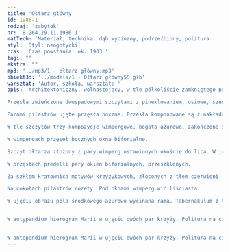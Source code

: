 ```yaml
---
title: 'Ołtarz główny'
id: 1986-1
rodzaj: 'zabytek'
nr: 'B.264.29.11.1986.1'
matTech: 'Materiał, technika: dąb wycinany, podrzeźbiony, politura '
styl: 'Styl: neogotycki'
czas: 'Czas powstania: ok. 1903 '
tagi: ""
ekstra: ""
mp3: '../mp3/1 - ołtarz główny.mp3'
obiekt3d: '../models/1 - Ołtarz głównySS.glb'
warsztat: 'Autor, szkoła, warsztat: '
opis: 'Architektoniczny, wolnostojący, w tle półkoliście zamkniętego prezbiterium. Na skrzyniowej mensie i predelli retabulum trzyprzęsłowe. 

Przęsła zwieńczone dwuspadowymi szczytami z pineklowaniem, osiowe, szersze, ujęte parą pilastrów. 

Parami pilastrów ujęte przęsła boczne. Przęsła komponowane są z nakładających się szczytów. Szczyty tła wyższe, dzielone i wieńczone pinaklowaniem. Pośród pinakli płyciny. 

W tle szczytów trzy kompozycje wimpergowe, bogato ażurowe, zakończone strzeliście daszkiem dwuspadowym z pełzankami. 

W wimpergach przęseł bocznych okna biforialne. 

Szczyt ołtarza złożony z pary wimperg ustawionych ukośnie do lica. W ich zwieńczeniu ażurowa wieżyca. Wieżycowe też zakończenie szczytów przęseł bocznych. Na szczytach wimperg, wieżyc i części pinakli neogotyckie fleurony puklasto – liściaste. 

W przęsłach predelli pary okien biforialnych, przeszklonych. 

Za szkłem kratownica motywów krzyżykowych, złoconych z tłem czerwieni. Biforia zdobią pola w ujęciu mensy. 

Na cokołach pilastrów rozety. Pod oknami wimperg wić liściasta.

W ujęciu obrazu pola środkowego ażurowo wycinana rama. Tabernakulum z tronem kolumnowym.


W antypendium hierogram Marii w ujęciu dwóch par krzyży. Politura na ciemny brąz. W polu obraz św. Brygidy i św. Małgorzaty Alacoque. Portatyl z białego marmuru. 


W antependium hierogram Marii w ujęciu dwóch par krzyży. Politura na ciemny brąz. W polu obraz św. Brygidy i św. Małgorzaty Alacoque. Portatyl z białego marmuru. '
---
```





